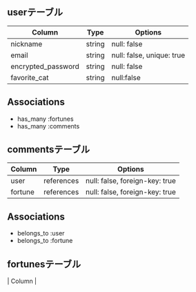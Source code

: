 ## userテーブル
| Column               | Type     | Options                   |
| -------------------- | -------- | ------------------------- |
| nickname             | string   | null: false               |
| email                | string   | null: false, unique: true |
| encrypted_password   | string   | null: false               |
| favorite_cat         | string   | null:false                |

## Associations
- has_many :fortunes
- has_many :comments

## commentsテーブル
| Column      | Type         | Options                        |
| ----------- | ------------ | ------------------------------ |
| user        | references   | null: false, foreign-key: true |
| fortune     | references   | null: false, foreign-key: true |

## Associations
- belongs_to :user
- belongs_to :fortune

## fortunesテーブル
| Column        | 